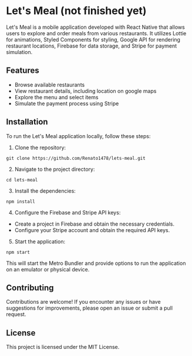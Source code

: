 # Let's Meal (not finished yet)

Let's Meal is a mobile application developed with React Native that allows users to explore and order meals from various restaurants. It utilizes Lottie for animations, Styled Components for styling, Google API for rendering restaurant locations, Firebase for data storage, and Stripe for payment simulation.

## Features

- Browse available restaurants
- View restaurant details, including location on google maps
- Explore the menu and select items
- Simulate the payment process using Stripe
<!-- 
## Screenshots

![Screenshot 1](/screenshots/screenshot1.png)
![Screenshot 2](/screenshots/screenshot2.png)
![Screenshot 3](/screenshots/screenshot3.png) -->

## Installation

To run the Let's Meal application locally, follow these steps:

1. Clone the repository:

```
git clone https://github.com/Renato1478/lets-meal.git
```

2. Navigate to the project directory:

```
cd lets-meal
```

3. Install the dependencies:

```
npm install
```

4. Configure the Firebase and Stripe API keys:

- Create a project in Firebase and obtain the necessary credentials.
- Configure your Stripe account and obtain the required API keys.

5. Start the application:

```
npm start
```

This will start the Metro Bundler and provide options to run the application on an emulator or physical device.

## Contributing

Contributions are welcome! If you encounter any issues or have suggestions for improvements, please open an issue or submit a pull request.

## License

This project is licensed under the MIT License.
